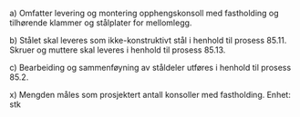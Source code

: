 a) Omfatter levering og montering opphengskonsoll med fastholding og tilhørende klammer og stålplater for mellomlegg.

b) Stålet skal leveres som ikke-konstruktivt stål i henhold til prosess 85.11. Skruer og muttere skal leveres i henhold til prosess 85.13.

c) Bearbeiding og sammenføyning av ståldeler utføres i henhold til prosess 85.2.

x) Mengden måles som prosjektert antall konsoller med fastholding. Enhet: stk

